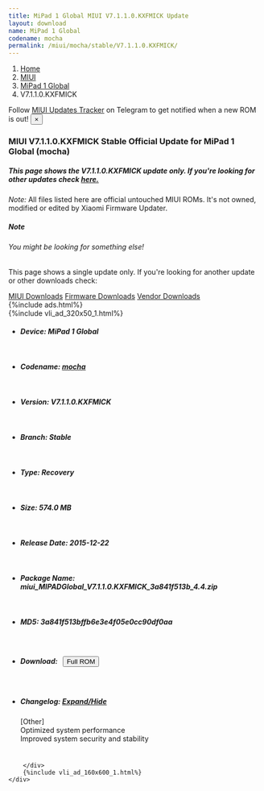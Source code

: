 ```yaml
---
title: MiPad 1 Global MIUI V7.1.1.0.KXFMICK Update
layout: download
name: MiPad 1 Global
codename: mocha
permalink: /miui/mocha/stable/V7.1.1.0.KXFMICK/
---
```

<nav aria-label="breadcrumb">
    <ol class="breadcrumb">
        <li class="breadcrumb-item"><a href="/">Home</a></li>
        <li class="breadcrumb-item"><a href="/miui/">MIUI</a></li>
        <li class="breadcrumb-item"><a href="/miui/mocha/">MiPad 1 Global</a></li>
        <li class="breadcrumb-item active" aria-current="page">V7.1.1.0.KXFMICK</li>
    </ol>
</nav>
<div class="alert alert-primary alert-dismissible fade show" role="alert">
    Follow <a href="https://t.me/MIUIUpdatesTracker" class="alert-link">MIUI Updates Tracker</a> on Telegram to get
    notified when a new ROM is out!
    <button type="button" class="close" data-dismiss="alert" aria-label="Close">
        <span aria-hidden="true">&times;</span>
    </button>
</div>
<div class="col-12 mx-auto">
    <h3 class="title bg-light p-2 rounded">MIUI V7.1.1.0.KXFMICK Stable Official Update for MiPad 1 Global (mocha)</h3>
    <h5>This page shows the V7.1.1.0.KXFMICK update only. If you're looking for other updates check
        <a href="/miui/mocha/">here.</a></h5>
    <p><i>Note: </i>All files listed here are official untouched MIUI ROMs.
        It's not owned, modified or edited by Xiaomi Firmware Updater.</p>
    <div class="card">
        <div class="card-body">
            <h5 class="card-title">Note</h5>
            <h6 class="card-subtitle mb-2 text-muted">You might be looking for something else!</h6>
            <p class="card-text">This page shows a single update only.
                If you're looking for another update or other downloads check:</p>
            <a href="/miui/" class="card-link">MIUI Downloads</a>
            <a href="/firmware/" class="card-link">Firmware Downloads</a>
            <a href="/vendor/" class="card-link">Vendor Downloads</a>
        </div>
    </div>
    {%include ads.html%}
    <div class="row justify-content-center">
        <div class="col-10" id="downloads">
                    <div class="card card-body">
            {%include vli_ad_320x50_1.html%}
            <ul class="list-unstyled">
                <li style="padding-bottom: 10px;">
                    <h5><b>Device: </b>MiPad 1 Global</h5>
                </li>
                <li style="padding-bottom: 10px;">
                    <h5><b>Codename: </b> <a href="/miui/mocha/" target="_blank">mocha</a> </h5>
                </li>
                <li style="padding-bottom: 10px;">
                    <h5><b>Version: </b>V7.1.1.0.KXFMICK</h5>
                </li>
                <li style="padding-bottom: 10px;">
                    <h5><b>Branch: </b>Stable</h5>
                </li>
                <li style="padding-bottom: 10px;">
                    <h5><b>Type: </b>Recovery</h5>
                </li>
                <li style="padding-bottom: 10px;">
                    <h5><b>Size: </b>574.0 MB</h5>
                </li>
                <li style="padding-bottom: 10px;">
                    <h5><b>Release Date: </b>2015-12-22</h5>
                </li>
                <li style="padding-bottom: 10px;">
                    <h5><b>Package Name: </b><span id="filename" class="text-dark">miui_MIPADGlobal_V7.1.1.0.KXFMICK_3a841f513b_4.4.zip</span></h5>
                </li>
                <li style="padding-bottom: 10px;">
                    <h5><b>MD5: </b><span id="md5" class="text-muted">3a841f513bffb6e3e4f05e0cc90df0aa</span></h5>
                </li>
                <li style="padding-bottom: 10px;">
                    <h5><b>Download: </b><button type="button" id="download" class="btn btn-primary" style="margin: 7px;"
                            onclick="window.open('https://bigota.d.miui.com/V7.1.1.0.KXFMICK/miui_MIPADGlobal_V7.1.1.0.KXFMICK_3a841f513b_4.4.zip', '_blank');"><i class="fa fa-download"></i> Full ROM</button></h5>
                </li>
                <li style="padding-bottom: 10px;">
                    <h5><b>Changelog: </b><a href="#mocha_1_changelog" data-toggle="collapse" role="button"
                            aria-expanded="false" aria-controls="mocha_1_changelog"> <i class="fa fa-arrow-down"
                                aria-hidden="true"></i> Expand/Hide</a></h5>
                    <div class="collapse" id="mocha_1_changelog">
                        <p id="changelog_text">[Other]<br>Optimized system performance<br>Improved system security and stability</p>
                    </div>
                </li>
            </ul>
        </div>

        </div>
        {%include vli_ad_160x600_1.html%}
    </div>
</div>
